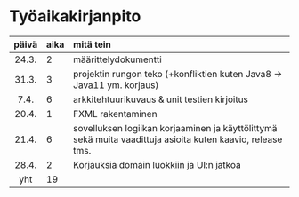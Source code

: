 # Työaikakirjanpito

| päivä | aika | mitä tein  |
| :----:|:-----| :-----|
| 24.3. | 2    | määrittelydokumentti |
| 31.3. | 3    | projektin rungon teko (+konfliktien kuten Java8 -> Java11 ym. korjaus) |
| 7.4.  | 6    | arkkitehtuurikuvaus & unit testien kirjoitus |
| 20.4. | 1    | FXML rakentaminen |
| 21.4. | 6    | sovelluksen logiikan korjaaminen ja käyttölittymä sekä muita vaadittuja asioita kuten kaavio, release tms. |
| 28.4. | 2    | Korjauksia domain luokkiin ja UI:n jatkoa |
| yht   | 19   | | 
